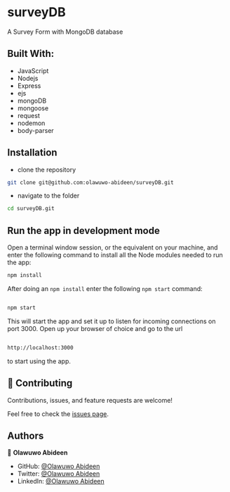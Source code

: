 # surveyDB

A Survey Form with MongoDB database

## Built With:

- JavaScript
- Nodejs
- Express
- ejs
- mongoDB
- mongoose
- request
- nodemon
- body-parser

## Installation

- clone the repository

```sh
git clone git@github.com:olawuwo-abideen/surveyDB.git
```

- navigate to the folder

```sh
cd surveyDB.git
```

## Run the app in development mode

Open a terminal window session, or the equivalent on your machine, and enter the following command to install all the Node modules needed to run the app:

```sh
npm install
```

After doing an `npm install` enter the following `npm start` command:

```sh

npm start

```

This will start the app and set it up to listen for incoming connections on port 3000. Open up your browser of choice and go to the url

```sh

http://localhost:3000

```

to start using the app.

## 🤝 Contributing

Contributions, issues, and feature requests are welcome!

Feel free to check the [issues page](https://github.com/Olawuwo-Abideen/surveyDB/issues).

## Authors

👤 **Olawuwo Abideen**

- GitHub: [@Olawuwo Abideen](https://github.com/olawuwo-abideen)
- Twitter: [@Olawuwo Abideen](https://twitter.com/olawuwo_abideen)
- LinkedIn: [@Olawuwo Abideen](https://www.linkedin.com/in/olawuwo-abideen/)

